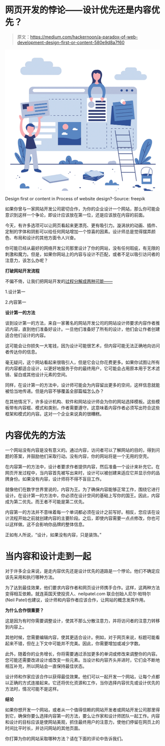 # 网页开发的悖论——设计优先还是内容优先？

> 原文：<https://medium.com/hackernoon/a-paradox-of-web-development-design-first-or-content-580e9d8a7f60>

![](img/7cd7657b3a9d8a67775c8e13ed4bf05d.png)

Design first or content in Process of website design?-Source: freepik

如果你曾与一家网站开发公司密切合作，为你的企业设计一个网站，那么你可能会意识到这样一个争论，即设计应该放在第一位，还是应该放在内容的前面。

今天，有许多选项可以让网页看起来更漂亮、更有吸引力。漩涡状的动画、插件、定制的字体和阴影可以给任何网站增加一个惊喜的因素。设计师总是觉得摆弄颜色、布局和设计的其他方面令人兴奋。

你可能已经从最好的网络开发公司那里设计了你的网站，没有任何瑕疵，有无限的刺激和魔力。但是，如果你网站上的内容与设计不匹配，或者不足以吸引访问者的注意力，该怎么办呢？

**打破网站开发流程**

不偏不倚，让我们把网站开发的[过程分解成两种可能——](https://www.techuz.com/blog/web-development-process-a-guide-to-complete-web-development-life-cycle/)

1.设计第一

2.内容第一

**设计第一的方法**

谈到设计第一的方法，来自一家著名的网站开发公司的网站设计师要求内容作者推迟内容，直到他们准备好设计。一旦他们准备好了所有的设计，他们会让作者创建适合他们设计的内容。

这可能会让你损失一大笔钱，因为设计可能很艺术，但内容可能无法正确地向访问者传达你的信息。

毫无疑问，这个网站看起来很吸引人，但是它会让你花费更多。如果你试图让所有的内容都适合设计，以更好地服务于你的最终用户，它可能会占用原本用于艺术滤镜、留白或其他设计元素的空间。

同样，在设计第一的方法中，设计师可能会为内容留出更多的空间，这样信息就能被恰当地传递。但是内容不够覆盖全部篇幅怎么办？

在其他情况下，许多设计机构、软件和网站设计师会为你的网站选择模板。这些模板带有内容框、模式和类别，作者需要遵守。这意味着内容作者必须写出符合这些框架和模式的内容。这对一个企业来说真的很糟糕。

# **内容优先的方法**

一个网站没有内容是没有意义的。通过内容，访问者可以了解网站的目的，得到问题的答案，并鼓励他们采取行动。没有内容，你的网站将是一个无用的空壳。

在内容第一的方法中，设计者要求作者提供内容，然后准备一个设计来补充它。在网页开发过程中，当内容首先被写出来时，设计可以被创建来适应它并显示你的品牌身份。如果没有内容，设计师将不得不盲目工作。

就像他们在数字世界里说的，内容为王。为了确保内容能够正常工作，围绕它进行设计。在设计第一的方法中，你必须在设计空间的基础上写你的国王。因此，内容成为第二优先。而王者不可能是第二优先。

内容第一的方法并不意味着每一个单词都必须在设计之前写好。相反，您应该在设计流程开始之前就创建内容的主要阶段。之后，即使内容需要一点点修改，你也可以这样做。这不会影响你品牌的整体信息。

正如有人所说，“设计，如果没有内容，只是装饰。”

# **当内容和设计走到一起**

对于许多企业来说，是走内容优先还是设计优先的道路是一个悖论。他们不确定应该先采用和执行哪种方法。

为了达到最佳效果，他们要求内容作者和网页设计师携手合作。这样，这两种方法变得相互依赖。就连英国天使投资人、neilpatel.com 联合创始人尼尔·帕特尔(Neil Patel)也建议，设计师和内容作者应该合作，让网站的概念发挥作用。

**为什么合作很重要？**

这是因为有时你需要调整设计，使其不那么分散注意力，并将访问者的注意力转移到内容上。

其他时候，您需要编辑内容，使其更适合设计。例如，对于网页来说，标题可能看起来不错，但在上下文中可能并不完美。因此，你需要增加或减少字数。

此外，随着你的业务增长，你将需要通过添加更多的单词或修改来调整你的内容。您可能还需要改进设计或改变一些元素。当设计和内容齐头并进时，它们会不断地相互补充，所以网站会一直保持最佳状态。

设计师和作家应该合作以获得最佳效果。他们可以一起开发一个网站，让每个点都以正确的方式连接起来。它还将优化资源和工作，当你选择内容优先或设计优先的方法时，情况可能不是这样。

**结论**

如果你想开发一个网站，或者从一个值得信赖的网站开发者或网站开发公司那里得到它，确保你要么选择内容第一的方法，要么让作家和设计师团队一起工作。内容和设计的目标应该是使网站美观，抓住最终用户的注意力，使他们停留在网页上的时间比平时长，并访问网站的其他页面。

你打算为你的网站采取哪种方法？请在下面的评论中告诉我们。